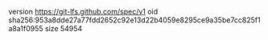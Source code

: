 version https://git-lfs.github.com/spec/v1
oid sha256:953a8dde27a77fdd2652c92e13d22b4059e8295ce9a35be7cc825f1a8a1f0955
size 54954
